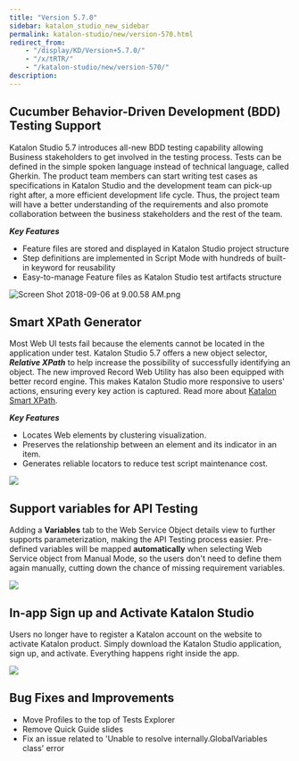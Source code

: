 ```yaml
---
title: "Version 5.7.0"
sidebar: katalon_studio_new_sidebar
permalink: katalon-studio/new/version-570.html
redirect_from:
    - "/display/KD/Version+5.7.0/"
    - "/x/tRTR/"
    - "/katalon-studio/new/version-570/"
description:
---
```

Cucumber Behavior-Driven Development (BDD) Testing Support
----------------------------------------------------------

Katalon Studio 5.7 introduces all-new BDD testing capability allowing Business stakeholders to get involved in the testing process. Tests can be defined in the simple spoken language instead of technical language, called Gherkin. The product team members can start writing test cases as specifications in Katalon Studio and the development team can pick-up right after, a more efficient development life cycle. Thus, the project team will have a better understanding of the requirements and also promote collaboration between the business stakeholders and the rest of the team. 

_**Key Features**_

*   Feature files are stored and displayed in Katalon Studio project structure
*   Step definitions are implemented in Script Mode with hundreds of built-in keyword for reusability
*   Easy-to-manage Feature files as Katalon Studio test artifacts structure

![Screen Shot 2018-09-06 at 9.00.58 AM.png](../../images/katalon-studio/new/version-570/Screen-Shot-2018-09-06-at-9.00.58-AM.png)

Smart XPath Generator
---------------------

Most Web UI tests fail because the elements cannot be located in the application under test. Katalon Studio 5.7 offers a new object selector, **_Relative XPath_** to help increase the possibility of successfully identifying an object. The new improved Record Web Utility has also been equipped with better record engine. This makes Katalon Studio more responsive to users' actions, ensuring every key action is captured. Read more about [Katalon Smart XPath](/katalon-studio/blog/smart-xpath-generator/).

_**Key Features**_

*   Locates Web elements by clustering visualization.
*   Preserves the relationship between an element and its indicator in an item. 
*   Generates reliable locators to reduce test script maintenance cost.

![](../../images/katalon-studio/new/version-570/NewXPath.png)

Support variables for API Testing
---------------------------------

Adding a **Variables** tab to the Web Service Object details view to further supports parameterization, making the API Testing process easier. Pre-defined variables will be mapped **automatically** when selecting Web Service object from Manual Mode, so the users don't need to define them again manually, cutting down the chance of missing requirement variables.

![](../../images/katalon-studio/new/version-570/APIVariable.png)

In-app Sign up and Activate Katalon Studio
------------------------------------------

Users no longer have to register a Katalon account on the website to activate Katalon product. Simply download the Katalon Studio application, sign up, and activate. Everything happens right inside the app.

![](../../images/katalon-studio/new/version-570/image2018-8-30-143A143A24.png)

Bug Fixes and Improvements
--------------------------

*   Move Profiles to the top of Tests Explorer
*   Remove Quick Guide slides
*   Fix an issue related to 'Unable to resolve internally.GlobalVariables class' error